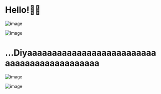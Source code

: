 # Hello!👋🏻

![image](https://github.com/user-attachments/assets/2290f843-a7f4-46bd-ad5f-f86e9df70112)

![image](https://github.com/user-attachments/assets/ef0bfb39-d28f-4dd9-ab7a-0d0e7cb1a40f)

# ...Diyaaaaaaaaaaaaaaaaaaaaaaaaaaaaaaaaaaaaaaaaaaaaa

![image](https://github.com/user-attachments/assets/cf68ad2d-5741-4a3b-8db8-70061a52bdb9)

![image](https://github.com/user-attachments/assets/55e590ad-85c8-4d8e-80ba-f7d8c5afbbf9)
